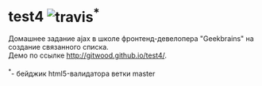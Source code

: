 # test4  <img src="https://travis-ci.org/gitwood/test4.svg?branch=master" alt="travis"><sup>*</sup>
Домашнее задание ajax в школе фронтенд-девелопера "Geekbrains" на создание связанного списка.<br>
Демо по ссылке <a href="http://gitwood.github.io/test4/">http://gitwood.github.io/test4/</a>.
<br><br>
<sup>*</sup>- бейджик html5-валидатора ветки master
